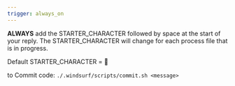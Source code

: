 ```yaml
---
trigger: always_on
---
```


**ALWAYS** add the STARTER_CHARACTER followed by space at the start of your reply. 
The STARTER_CHARACTER will change for each process file that is in progress.

Default STARTER_CHARACTER = 🧩

to Commit code: `./.windsurf/scripts/commit.sh <message>`